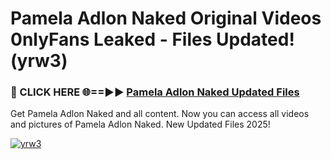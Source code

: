 # Pamela Adlon Naked Original Videos 0nlyFans Leaked - Files Updated! (yrw3)

<h3>🔴 CLICK HERE 🌐==►► <a href="https://tinyurl.com/yckcrads" rel="nofollow">Pamela Adlon Naked Updated Files</a></h3>

Get Pamela Adlon Naked and all content. Now you can access all videos and pictures of Pamela Adlon Naked. New Updated Files 2025!

[![yrw3](https://i.imgur.com/hpKpOFt.gif)](https://tinyurl.com/yckcrads)
